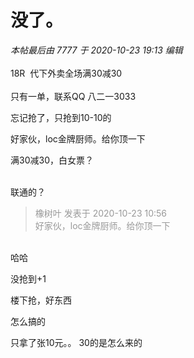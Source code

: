 # 没了。


<i class="pstatus"> 本帖最后由 7777 于 2020-10-23 19:13 编辑 </i><br />
<br />
18R&nbsp;&nbsp;代下外卖全场满30减30<br />
<br />
只有一单，联系QQ 八二一3033

忘记抢了<img src="static/image/smiley/default/cry.gif" smilieid="4" border="0" alt="" />，只抢到10-10的

好家伙，loc金牌厨师。给你顶一下

满30减30，白女票？<br />
<br />
<img src="static/image/smiley/default/sweat.gif" smilieid="10" border="0" alt="" /><img src="static/image/smiley/default/sweat.gif" smilieid="10" border="0" alt="" /><img src="static/image/smiley/default/sweat.gif" smilieid="10" border="0" alt="" />

联通的？<img id="aimg_tMwau" onclick="zoom(this, this.src, 0, 0, 0)" class="zoom" src="https://cdn.jsdelivr.net/gh/hishis/forum-master/public/images/patch.gif" onmouseover="img_onmouseoverfunc(this)" onload="thumbImg(this)" border="0" alt="" />

<div class="quote"><blockquote><font color="#999999">橡树叶 发表于 2020-10-23 10:56</font><br />
<font color="#999999">好家伙，loc金牌厨师。给你顶一下</font></blockquote></div><br />
哈哈

没抢到+1

楼下抢，好东西

怎么搞的

只拿了张10元。。 30的是怎么来的
